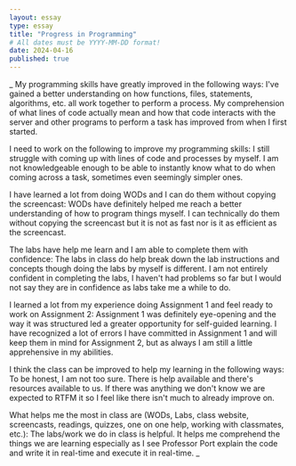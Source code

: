 ```yaml
---
layout: essay
type: essay
title: "Progress in Programming"
# All dates must be YYYY-MM-DD format!
date: 2024-04-16
published: true
---
```

_
My programming skills have greatly improved in the following ways:
I've gained a better understanding on how functions, files, statements, algorithms, etc. all work together to perform a process. My comprehension of what lines of code actually mean and how that code interacts with the server and other programs to perform a task has improved from when I first started. 

I need to work on the following to improve my programming skills: I still struggle with coming up with lines of code and processes by myself. I am not knowledgeable enough to be able to instantly know what to do when coming across a task, sometimes even seemingly simpler ones.

I have learned a lot from doing WODs and I can do them without copying the screencast: WODs have definitely helped me reach a better understanding of how to program things myself. I can technically do them without copying the screencast but it is not as fast nor is it as efficient as the screencast. 

The labs have help me learn and I am able to complete them with confidence: The labs in class do help break down the lab instructions and concepts though doing the labs by myself is different. I am not entirely confident in completing the labs, I haven't had problems so far but I would not say they are in confidence as labs take me a while to do.

I learned a lot from my experience doing Assignment 1 and feel ready to work on Assignment 2: Assignment 1 was definitely eye-opening and the way it was structured led a greater opportunity for self-guided learning. I have recognized a lot of errors I have committed in Assignment 1 and will keep them in mind for Assignment 2, but as always I am still a little apprehensive in my abilities.

I think the class can be improved to help my learning in the following ways: To be honest, I am not too sure. There is help available and there's resources available to us. If there was anything we don't know we are expected to RTFM it so I feel like there isn't much to already improve on.

What helps me the most in class are (WODs, Labs, class website, screencasts, readings, quizzes, one on one help, working with classmates, etc.): The labs/work we do in class is helpful. It helps me comprehend the things we are learning especially as I see Professor Port explain the code and write it in real-time and execute it in real-time.
_
